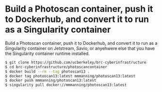 # Build a Photoscan container, push it to Dockerhub, and convert it to run as a Singularity container

Build a Photoscan container, push it to Dockerhub, and convert it to run as a Singularity container on Jetstream, Savio, or anyehwere else that you have the Singularity container runtime installed.

```bash
$ git clone https://github.com/ucberkeley/brc-cyberinfrastructure
$ cd brc-cyberinfrastructure/photoscancontainer
$ docker build --rm --tag photoscan13 .
$ docker tag photoscan13:latest mmmanning/photoscan13:latest
$ docker push mmmanning/photoscan13:latest
$ singularity pull docker://mmmanning/photoscan13:latest
```
